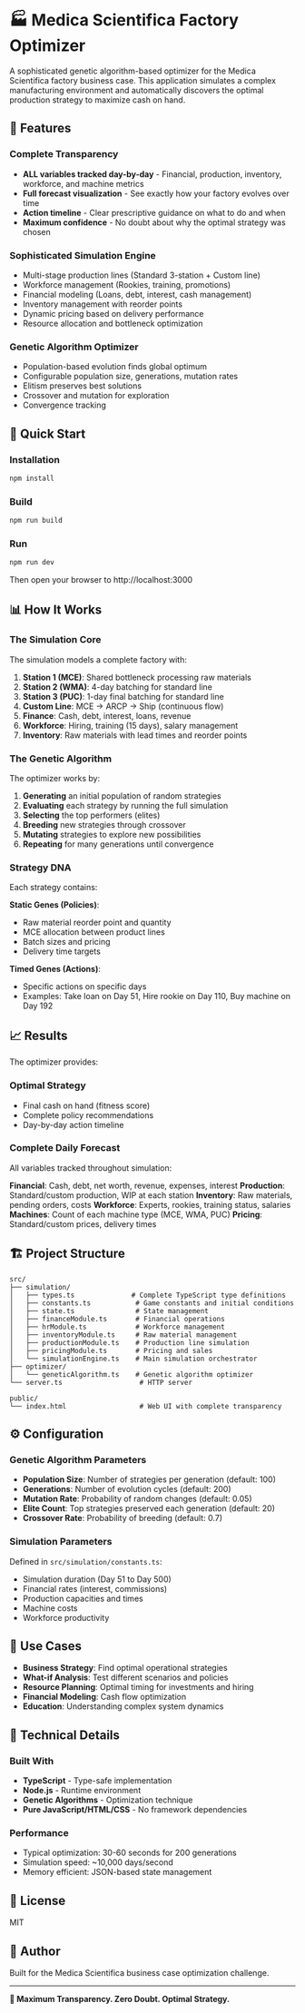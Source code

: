 # 🏭 Medica Scientifica Factory Optimizer

A sophisticated genetic algorithm-based optimizer for the Medica Scientifica factory business case. This application simulates a complex manufacturing environment and automatically discovers the optimal production strategy to maximize cash on hand.

## 🌟 Features

### Complete Transparency
- **ALL variables tracked day-by-day** - Financial, production, inventory, workforce, and machine metrics
- **Full forecast visualization** - See exactly how your factory evolves over time
- **Action timeline** - Clear prescriptive guidance on what to do and when
- **Maximum confidence** - No doubt about why the optimal strategy was chosen

### Sophisticated Simulation Engine
- Multi-stage production lines (Standard 3-station + Custom line)
- Workforce management (Rookies, training, promotions)
- Financial modeling (Loans, debt, interest, cash management)
- Inventory management with reorder points
- Dynamic pricing based on delivery performance
- Resource allocation and bottleneck optimization

### Genetic Algorithm Optimizer
- Population-based evolution finds global optimum
- Configurable population size, generations, mutation rates
- Elitism preserves best solutions
- Crossover and mutation for exploration
- Convergence tracking

## 🚀 Quick Start

### Installation

```bash
npm install
```

### Build

```bash
npm run build
```

### Run

```bash
npm run dev
```

Then open your browser to http://localhost:3000

## 📊 How It Works

### The Simulation Core

The simulation models a complete factory with:

1. **Station 1 (MCE)**: Shared bottleneck processing raw materials
2. **Station 2 (WMA)**: 4-day batching for standard line
3. **Station 3 (PUC)**: 1-day final batching for standard line
4. **Custom Line**: MCE → ARCP → Ship (continuous flow)
5. **Finance**: Cash, debt, interest, loans, revenue
6. **Workforce**: Hiring, training (15 days), salary management
7. **Inventory**: Raw materials with lead times and reorder points

### The Genetic Algorithm

The optimizer works by:

1. **Generating** an initial population of random strategies
2. **Evaluating** each strategy by running the full simulation
3. **Selecting** the top performers (elites)
4. **Breeding** new strategies through crossover
5. **Mutating** strategies to explore new possibilities
6. **Repeating** for many generations until convergence

### Strategy DNA

Each strategy contains:

**Static Genes (Policies)**:
- Raw material reorder point and quantity
- MCE allocation between product lines
- Batch sizes and pricing
- Delivery time targets

**Timed Genes (Actions)**:
- Specific actions on specific days
- Examples: Take loan on Day 51, Hire rookie on Day 110, Buy machine on Day 192

## 📈 Results

The optimizer provides:

### Optimal Strategy
- Final cash on hand (fitness score)
- Complete policy recommendations
- Day-by-day action timeline

### Complete Daily Forecast

All variables tracked throughout simulation:

**Financial**: Cash, debt, net worth, revenue, expenses, interest
**Production**: Standard/custom production, WIP at each station
**Inventory**: Raw materials, pending orders, costs
**Workforce**: Experts, rookies, training status, salaries
**Machines**: Count of each machine type (MCE, WMA, PUC)
**Pricing**: Standard/custom prices, delivery times

## 🏗️ Project Structure

```
src/
├── simulation/
│   ├── types.ts              # Complete TypeScript type definitions
│   ├── constants.ts           # Game constants and initial conditions
│   ├── state.ts               # State management
│   ├── financeModule.ts       # Financial operations
│   ├── hrModule.ts            # Workforce management
│   ├── inventoryModule.ts     # Raw material management
│   ├── productionModule.ts    # Production line simulation
│   ├── pricingModule.ts       # Pricing and sales
│   └── simulationEngine.ts    # Main simulation orchestrator
├── optimizer/
│   └── geneticAlgorithm.ts    # Genetic algorithm optimizer
└── server.ts                   # HTTP server

public/
└── index.html                  # Web UI with complete transparency
```

## ⚙️ Configuration

### Genetic Algorithm Parameters

- **Population Size**: Number of strategies per generation (default: 100)
- **Generations**: Number of evolution cycles (default: 200)
- **Mutation Rate**: Probability of random changes (default: 0.05)
- **Elite Count**: Top strategies preserved each generation (default: 20)
- **Crossover Rate**: Probability of breeding (default: 0.7)

### Simulation Parameters

Defined in `src/simulation/constants.ts`:
- Simulation duration (Day 51 to Day 500)
- Financial rates (interest, commissions)
- Production capacities and times
- Machine costs
- Workforce productivity

## 🎯 Use Cases

- **Business Strategy**: Find optimal operational strategies
- **What-if Analysis**: Test different scenarios and policies
- **Resource Planning**: Optimal timing for investments and hiring
- **Financial Modeling**: Cash flow optimization
- **Education**: Understanding complex system dynamics

## 🔬 Technical Details

### Built With
- **TypeScript** - Type-safe implementation
- **Node.js** - Runtime environment
- **Genetic Algorithms** - Optimization technique
- **Pure JavaScript/HTML/CSS** - No framework dependencies

### Performance
- Typical optimization: 30-60 seconds for 200 generations
- Simulation speed: ~10,000 days/second
- Memory efficient: JSON-based state management

## 📝 License

MIT

## 👤 Author

Built for the Medica Scientifica business case optimization challenge.

---

**🎉 Maximum Transparency. Zero Doubt. Optimal Strategy.**
